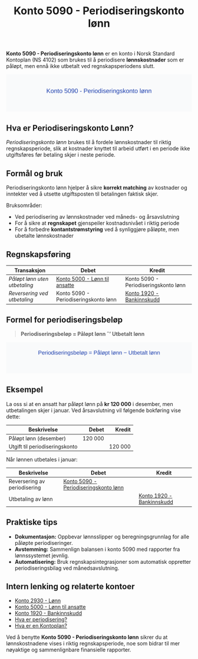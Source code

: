 ﻿---
title: "Konto 5090 - Periodiseringskonto lønn"
seoTitle: "Konto 5090 | Periodiseringskonto lønn | Kontoplan"
description: "Konto 5090 brukes for periodisering av påløpte, ikke utbetalte lønnskostnader. Lær prinsipper, bokføring og hvordan kontoen avstemmes mot lønnssystem og bank."
summary: "Oversikt over konto 5090 for periodisering av lønn med føringseksempler og tips."
---

**Konto 5090 - Periodiseringskonto lønn** er en konto i Norsk Standard Kontoplan (NS 4102) som brukes til å periodisere **lønnskostnader** som er påløpt, men ennå ikke utbetalt ved regnskapsperiodens slutt.

![Illustrasjon av konto 5090 Periodiseringskonto lønn](5090-periodiseringskonto-lonn-image.svg)

## Hva er Periodiseringskonto Lønn?

*Periodiseringskonto lønn* brukes til å fordele lønnskostnader til riktig regnskapsperiode, slik at kostnader knyttet til arbeid utført i en periode ikke utgiftsføres før betaling skjer i neste periode.

## Formål og bruk

Periodiseringskonto lønn hjelper å sikre **korrekt matching** av kostnader og inntekter ved å utsette utgiftsposten til betalingen faktisk skjer.

Bruksområder:
* Ved periodisering av lønnskostnader ved måneds- og årsavslutning
* For å sikre at **regnskapet** gjenspeiler kostnadsnivået i riktig periode
* For å forbedre **kontantstrømstyring** ved å synliggjøre påløpte, men ubetalte lønnskostnader

## Regnskapsføring

| Transaksjon                                    | Debet                                                                                                                                                        | Kredit                                                   |
|------------------------------------------------|--------------------------------------------------------------------------------------------------------------------------------------------------------------|----------------------------------------------------------|
| *Påløpt lønn uten utbetaling*                  | [Konto 5000 - Lønn til ansatte](/blogs/kontoplan/5000-lonn-til-ansatte "Konto 5000 - Lønn til ansatte")                                                     | Konto 5090 - Periodiseringskonto lønn                    |
| *Reversering ved utbetaling*                   | Konto 5090 - Periodiseringskonto lønn                                                                                                                       | [Konto 1920 - Bankinnskudd](/blogs/kontoplan/1920-bankinnskudd "Konto 1920 - Bankinnskudd")               |

## Formel for periodiseringsbeløp

> **Periodiseringsbeløp = Påløpt lønn ˆ’ Utbetalt lønn**

![Formel for periodiseringskonto lønn](periodiseringskonto-lonn-formula.svg)

## Eksempel

La oss si at en ansatt har påløpt lønn på **kr 120 000** i desember, men utbetalingen skjer i januar. Ved årsavslutning vil følgende bokføring vise dette:

| Beskrivelse                    | Debet        | Kredit       |
|--------------------------------|-------------:|-------------:|
| Påløpt lønn (desember)         | 120 000      |              |
| Utgift til periodiseringskonto |              | 120 000      |

Når lønnen utbetales i januar:

| Beskrivelse                     | Debet                                                                                                                                                   | Kredit                                                                                              |
|---------------------------------|---------------------------------------------------------------------------------------------------------------------------------------------------------|-----------------------------------------------------------------------------------------------------|
| Reversering av periodisering    | [Konto 5090 - Periodiseringskonto lønn](/blogs/kontoplan/5090-periodiseringskonto-lonn "Konto 5090 - Periodiseringskonto lønn") |                                                                                                     |
| Utbetaling av lønn              |                                                                                                                                                         | [Konto 1920 - Bankinnskudd](/blogs/kontoplan/1920-bankinnskudd "Konto 1920 - Bankinnskudd")       |

## Praktiske tips

* **Dokumentasjon:** Oppbevar lønnsslipper og beregningsgrunnlag for alle påløpte periodiseringer.
* **Avstemming:** Sammenlign balansen i konto 5090 med rapporter fra lønnssystemet jevnlig.
* **Automatisering:** Bruk regnskapsintegrasjoner som automatisk oppretter periodiseringsbilag ved månedsavslutning.

## Intern lenking og relaterte kontoer

* [Konto 2930 - Lønn](/blogs/kontoplan/2930-lonn "Konto 2930 - Lønn")
* [Konto 5000 - Lønn til ansatte](/blogs/kontoplan/5000-lonn-til-ansatte "Konto 5000 - Lønn til ansatte")
* [Konto 1920 - Bankinnskudd](/blogs/kontoplan/1920-bankinnskudd "Konto 1920 - Bankinnskudd")
* [Hva er periodisering?](/blogs/regnskap/hva-er-periodisering "Hva er periodisering? Prinsipper og praktisk anvendelse")
* [Hva er en Kontoplan?](/blogs/regnskap/hva-er-kontoplan "Hva er en Kontoplan? Komplett Guide til Kontoplaner i Norsk Regnskap")

Ved å benytte **Konto 5090 - Periodiseringskonto lønn** sikrer du at lønnskostnadene vises i riktig regnskapsperiode, noe som bidrar til mer nøyaktige og sammenlignbare finansielle rapporter.






